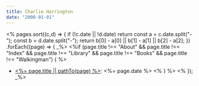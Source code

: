 ```yaml
---
title: Charlie Harrington
date: "2000-01-01"
---
```


<% pages.sort((c,d) => {
    if (!c.date || !d.date) return
    const a = c.date.split("-");
    const b = d.date.split("-");
    return b[0] - a[0] || b[1] - a[1] || b[2] - a[2]; 
})
.forEach((page) => { _%>
    <%if (page.title !== "About" && page.title !== "Index" && page.title !== "Library" && page.title !== "Books" && page.title !== "Walkingman") { %>
* [<%= page.title || pathTo(page) %>](<%= pathTo(page) %>): <%= page.date %>
    <% } %>
<% }); _%>